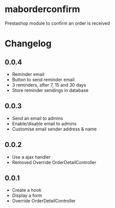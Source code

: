 # maborderconfirm
Prestashop module to confirm an order is received

# Changelog
## 0.0.4

- Reminder email
- Button to send reminder email
- 3 reminders, after 7, 15 and 30 days
- Store reminder sendings in database

## 0.0.3

- Send an email to admins
- Enable/disable email to admins
- Customise email sender address & name

## 0.0.2

- Use a ajax handler
- Removed Override OrderDetailController

## 0.0.1

- Create a hook
- Display a form
- Override OrderDetailController
